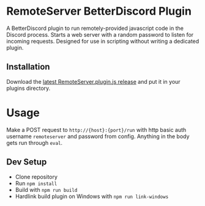 # RemoteServer BetterDiscord Plugin

A BetterDiscord plugin to run remotely-provided javascript code in the Discord process.
Starts a web server with a random password to listen for incoming requests.
Designed for use in scripting without writing a dedicated plugin.

## Installation

Download the [latest RemoteServer.plugin.js release](../../releases/latest/download/RemoteServer.plugin.js) and put it in your plugins directory.

# Usage

Make a POST request to `http://{host}:{port}/run` with http basic auth username `remoteserver` and password from config.
Anything in the body gets run through `eval`.

## Dev Setup

 - Clone repository
 - Run `npm install`
 - Build with `npm run build`
 - Hardlink build plugin on Windows with `npm run link-windows`
